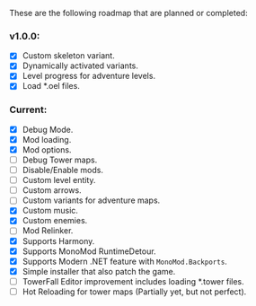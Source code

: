 These are the following roadmap that are planned or completed:

### v1.0.0:
- [x] Custom skeleton variant.
- [x] Dynamically activated variants.
- [x] Level progress for adventure levels.
- [x] Load *.oel files.

### Current:
- [x] Debug Mode.
- [x] Mod loading.
- [x] Mod options.
- [ ] Debug Tower maps.
- [ ] Disable/Enable mods.
- [ ] Custom level entity.
- [ ] Custom arrows.
- [ ] Custom variants for adventure maps.
- [x] Custom music.
- [x] Custom enemies.
- [ ] Mod Relinker.
- [x] Supports Harmony.
- [x] Supports MonoMod RuntimeDetour.
- [x] Supports Modern .NET feature with `MonoMod.Backports`.
- [x] Simple installer that also patch the game.
- [ ] TowerFall Editor improvement includes loading *.tower files.
- [ ] Hot Reloading for tower maps (Partially yet, but not perfect).